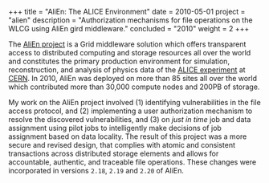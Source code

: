 +++
title = "AliEn: The ALICE Environment"
date = 2010-05-01
project = "alien"
description = "Authorization mechanisms for file operations on the WLCG using AliEn gird middleware."
concluded = "2010"
weight = 2
+++

The [AliEn project][alien] is a Grid middleware solution which offers transparent access to
distributed computing and storage resources all over the world and constitutes the primary
production environment for simulation, reconstruction, and analysis of physics data of the
[ALICE experiment][alice] at [CERN]. In 2010, AliEn was deployed on more than 85 sites all
over the world which contributed more than 30,000 compute nodes and 200PB of storage.

My work on the AliEn project involved (1) identifying vulnerabilities in the file access protocol,
and (2) implementing a user authorization mechanism to resolve the discovered vulnerabilities, and
(3) on _just in time_ job and data assignment using pilot jobs to intelligently make decisions of
job assignment based on data locality.  The result of this project was a more secure and revised
design, that complies with atomic and consistent transactions across distributed storage elements
and allows for accountable, authentic, and traceable file operations. These changes were
incorporated in versions `2.18`, `2.19` and `2.20` of AliEn.

[alien]: http://alien.web.cern.ch
[alice]: https://home.cern/science/experiments/alice
[cern]: https://home.cern/
